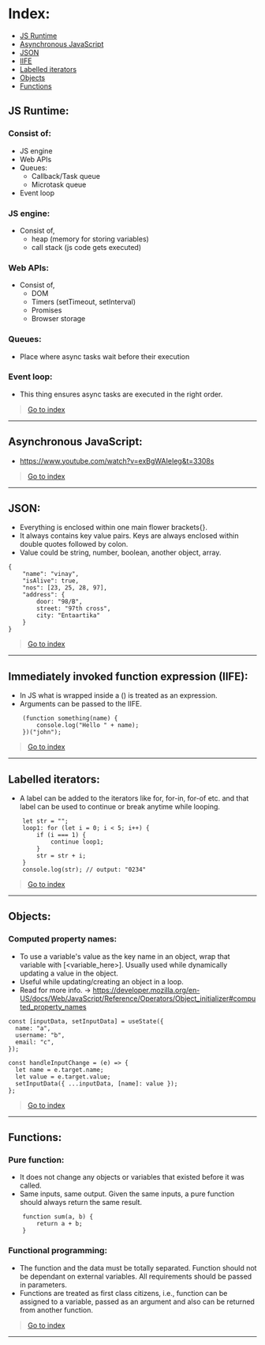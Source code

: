 # Index:

- [JS Runtime](#js-runtime)
- [Asynchronous JavaScript](#asynchronous-javascript)
- [JSON](#json)
- [IIFE](#iife)
- [Labelled iterators](#labelled-iterators)
- [Objects](#objects)
- [Functions](#functions)

## JS Runtime:

### Consist of:

- JS engine
- Web APIs
- Queues:
  - Callback/Task queue
  - Microtask queue
- Event loop

### JS engine:

- Consist of,
  - heap (memory for storing variables)
  - call stack (js code gets executed)

### Web APIs:

- Consist of,
  - DOM
  - Timers (setTimeout, setInterval)
  - Promises
  - Browser storage

### Queues:

- Place where async tasks wait before their execution

### Event loop:

- This thing ensures async tasks are executed in the right order.

> [Go to index](#index)

---

## Asynchronous JavaScript:

- https://www.youtube.com/watch?v=exBgWAIeIeg&t=3308s

> [Go to index](#index)

---

## JSON:

- Everything is enclosed within one main flower brackets{}.
- It always contains key value pairs. Keys are always enclosed within double quotes followed by colon.
- Value could be string, number, boolean, another object, array.

```
{
	"name": "vinay",
	"isAlive": true,
	"nos": [23, 25, 28, 97],
	"address": {
		door: "98/B",
		street: "97th cross",
		city: "Entaartika"
	}
}
```

> [Go to index](#index)

---

## Immediately invoked function expression (IIFE):

- In JS what is wrapped inside a () is treated as an expression.
- Arguments can be passed to the IIFE.

```
	(function something(name) {
		console.log("Hello " + name);
	})("john");
```

> [Go to index](#index)

---

## Labelled iterators:

- A label can be added to the iterators like for, for-in, for-of etc. and that label can be used to continue or break anytime while looping.

```
	let str = "";
	loop1: for (let i = 0; i < 5; i++) {
		if (i === 1) {
			continue loop1;
		}
		str = str + i;
	}
	console.log(str); // output: "0234"
```

> [Go to index](#index)

---

## Objects:

### Computed property names:

- To use a variable's value as the key name in an object, wrap that variable with [<variable_here>]. Usually used while dynamically updating a value in the object.
- Useful while updating/creating an object in a loop.
- Read for more info. -> https://developer.mozilla.org/en-US/docs/Web/JavaScript/Reference/Operators/Object_initializer#computed_property_names

```
const [inputData, setInputData] = useState({
  name: "a",
  username: "b",
  email: "c",
});

const handleInputChange = (e) => {
  let name = e.target.name;
  let value = e.target.value;
  setInputData({ ...inputData, [name]: value });
};
```

> [Go to index](#index)

---

## Functions:

### Pure function:

- It does not change any objects or variables that existed before it was called.
- Same inputs, same output. Given the same inputs, a pure function should always return the same result.

```
	function sum(a, b) {
		return a + b;
	}
```

### Functional programming:

- The function and the data must be totally separated. Function should not be dependant on external variables. All requirements should be passed in parameters.
- Functions are treated as first class citizens, i.e., function can be assigned to a variable, passed as an argument and also can be returned from another function.

> [Go to index](#index)

---
